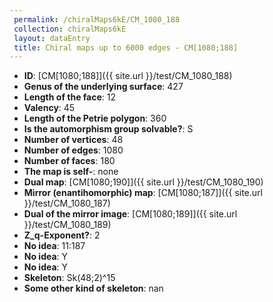 ```yaml
--- 
 permalink: /chiralMaps6kE/CM_1080_188 
 collection: chiralMaps6kE
 layout: dataEntry
 title: Chiral maps up to 6000 edges - CM[1080;188]
---
```


- **ID**: [CM[1080;188]]({{ site.url }}/test/CM_1080_188)
- **Genus of the underlying surface**: 427
- **Length of the face**: 12
- **Valency**: 45
- **Length of the Petrie polygon**: 360
- **Is the automorphism group solvable?**: S
- **Number of vertices**: 48
- **Number of edges**: 1080
- **Number of faces**: 180
- **The map is self-**: none
- **Dual map**: [CM[1080;190]]({{ site.url }}/test/CM_1080_190)
- **Mirror (enantihomorphic) map**: [CM[1080;187]]({{ site.url }}/test/CM_1080_187)
- **Dual of the mirror image**: [CM[1080;189]]({{ site.url }}/test/CM_1080_189)
- **Z_q-Exponent?**: 2
- **No idea**:  11:187
- **No idea**: Y
- **No idea**: Y
- **Skeleton**: Sk(48;2)^15
- **Some other kind of skeleton**: nan
